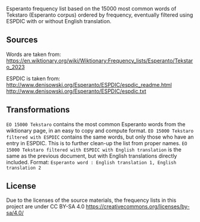 Esperanto frequency list based on the 15000 most common words of Tekstaro (Esperanto corpus) ordered by frequency, eventually filtered using ESPDIC with or without English translation.

## Sources

Words are taken from:
https://en.wiktionary.org/wiki/Wiktionary:Frequency_lists/Esperanto/Tekstaro_2023

ESPDIC is taken from:
http://www.denisowski.org/Esperanto/ESPDIC/espdic_readme.html
http://www.denisowski.org/Esperanto/ESPDIC/espdic.txt

## Transformations

`EO 15000 Tekstaro` contains the most common Esperanto words from the wiktionary page, in an easy to copy and compute format.
`EO 15000 Tekstaro filtered with ESPDIC` contains the same words, but only those who have an entry in ESPDIC. This is to further clean-up the list from proper names.
`EO 15000 Tekstaro filtered with ESPDIC with English translation` is the same as the previous document, but with English translations directly included. Format: `Esperanto word : English translation 1, English translation 2`

## License

Due to the licenses of the source materials, the frequency lists in this project are under CC BY-SA 4.0 https://creativecommons.org/licenses/by-sa/4.0/
